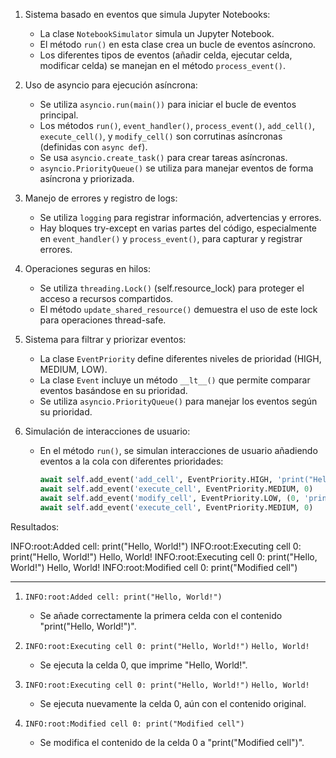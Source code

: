 
1. Sistema basado en eventos que simula Jupyter Notebooks:

   - La clase `NotebookSimulator` simula un Jupyter Notebook.
   - El método `run()` en esta clase crea un bucle de eventos asíncrono.
   - Los diferentes tipos de eventos (añadir celda, ejecutar celda, modificar celda) se manejan en el método `process_event()`.

2. Uso de asyncio para ejecución asíncrona:

   - Se utiliza `asyncio.run(main())` para iniciar el bucle de eventos principal.
   - Los métodos `run()`, `event_handler()`, `process_event()`, `add_cell()`, `execute_cell()`, y `modify_cell()` son corrutinas asíncronas (definidas con `async def`).
   - Se usa `asyncio.create_task()` para crear tareas asíncronas.
   - `asyncio.PriorityQueue()` se utiliza para manejar eventos de forma asíncrona y priorizada.

3. Manejo de errores y registro de logs:

   - Se utiliza `logging` para registrar información, advertencias y errores.
   - Hay bloques try-except en varias partes del código, especialmente en `event_handler()` y `process_event()`, para capturar y registrar errores.

4. Operaciones seguras en hilos:

   - Se utiliza `threading.Lock()` (self.resource_lock) para proteger el acceso a recursos compartidos.
   - El método `update_shared_resource()` demuestra el uso de este lock para operaciones thread-safe.

5. Sistema para filtrar y priorizar eventos:

   - La clase `EventPriority` define diferentes niveles de prioridad (HIGH, MEDIUM, LOW).
   - La clase `Event` incluye un método `__lt__()` que permite comparar eventos basándose en su prioridad.
   - Se utiliza `asyncio.PriorityQueue()` para manejar los eventos según su prioridad.

6. Simulación de interacciones de usuario:

   - En el método `run()`, se simulan interacciones de usuario añadiendo eventos a la cola con diferentes prioridades:
     ```python
     await self.add_event('add_cell', EventPriority.HIGH, 'print("Hello, World!")')
     await self.add_event('execute_cell', EventPriority.MEDIUM, 0)
     await self.add_event('modify_cell', EventPriority.LOW, (0, 'print("Modified cell")'))
     await self.add_event('execute_cell', EventPriority.MEDIUM, 0)
     ```
Resultados:

INFO:root:Added cell: print("Hello, World!")
INFO:root:Executing cell 0: print("Hello, World!")
Hello, World!
INFO:root:Executing cell 0: print("Hello, World!")
Hello, World!
INFO:root:Modified cell 0: print("Modified cell")

---------------------------------------------

1. `INFO:root:Added cell: print("Hello, World!")`
   - Se añade correctamente la primera celda con el contenido "print("Hello, World!")".

2. `INFO:root:Executing cell 0: print("Hello, World!")`
   `Hello, World!`
   - Se ejecuta la celda 0, que imprime "Hello, World!".

3. `INFO:root:Executing cell 0: print("Hello, World!")`
   `Hello, World!`
   - Se ejecuta nuevamente la celda 0, aún con el contenido original.

4. `INFO:root:Modified cell 0: print("Modified cell")`
   - Se modifica el contenido de la celda 0 a "print("Modified cell")".





